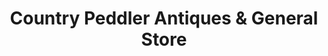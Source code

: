 ---
title: "Country Peddler Antiques & General Store"
url: /campobello/country-peddler-antiques-and-general-store/
shop: general
---